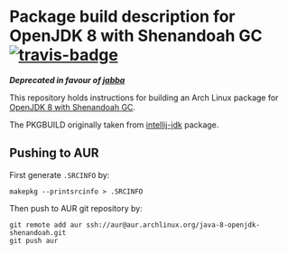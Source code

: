 # Package build description for OpenJDK 8 with Shenandoah GC [![travis-badge][]][travis]

[travis]:          https://travis-ci.org/2m/java-openjdk-shenandoah-pkgbuild
[travis-badge]:    https://travis-ci.org/2m/java-openjdk-shenandoah-pkgbuild.svg?branch=master

***Deprecated in favour of [jabba](https://aur.archlinux.org/packages/jabba/)***

This repository holds instructions for building an Arch Linux package for [OpenJDK 8 with Shenandoah GC](https://wiki.openjdk.java.net/display/shenandoah/Main).

The PKGBUILD originally taken from [intellij-jdk](https://aur.archlinux.org/packages/intellij-jdk/) package.

## Pushing to AUR

First generate `.SRCINFO` by:

```
makepkg --printsrcinfo > .SRCINFO
```

Then push to AUR git repository by:

```
git remote add aur ssh://aur@aur.archlinux.org/java-8-openjdk-shenandoah.git
git push aur
```
